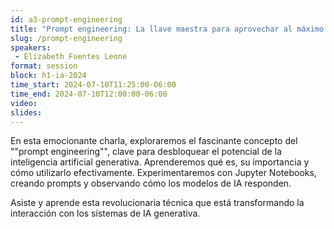 ```yaml
---
id: a3-prompt-engineering
title: "Prompt engineering: La llave maestra para aprovechar al máximo la generative IA"
slug: /prompt-engineering
speakers:
 - Elizabeth Fuentes Leone
format: session
block: h1-ia-2024
time_start: 2024-07-10T11:25:00-06:00
time_end: 2024-07-10T12:00:00-06:00
video:
slides:
---
```


En esta emocionante charla, exploraremos el fascinante concepto del ""prompt engineering"", clave para desbloquear el potencial de la inteligencia artificial generativa. Aprenderemos qué es, su importancia y cómo utilizarlo efectivamente. Experimentaremos con Jupyter Notebooks, creando prompts y observando cómo los modelos de IA responden.

Asiste y aprende esta revolucionaria técnica que está transformando la interacción con los sistemas de IA generativa.
